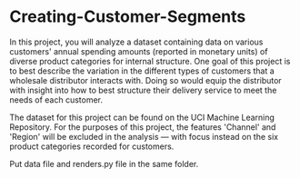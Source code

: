 # Creating-Customer-Segments
In this project, you will analyze a dataset containing data on various customers' annual spending amounts (reported in monetary units) of diverse product categories for internal structure. One goal of this project is to best describe the variation in the different types of customers that a wholesale distributor interacts with. Doing so would equip the distributor with insight into how to best structure their delivery service to meet the needs of each customer.

The dataset for this project can be found on the UCI Machine Learning Repository. For the purposes of this project, the features 'Channel' and 'Region' will be excluded in the analysis — with focus instead on the six product categories recorded for customers.

Put data file and renders.py file in the same folder.
